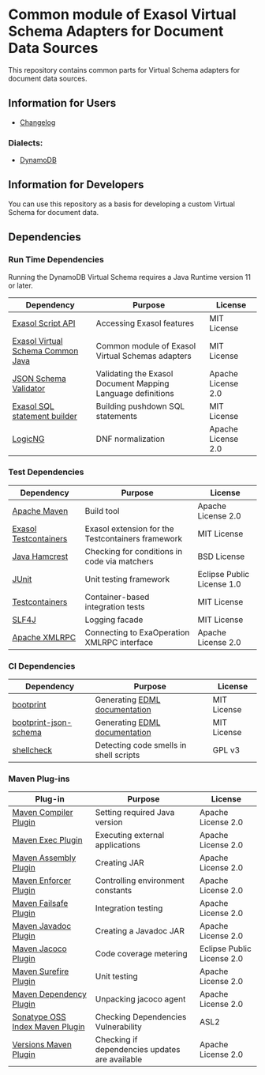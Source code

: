  # Common module of Exasol Virtual Schema Adapters for Document Data Sources
 
 This repository contains common parts for Virtual Schema adapters for document data sources.
 
 ## Information for Users
 
 * [Changelog](doc/changes/changelog.md)
 
### Dialects:
 
 * [DynamoDB](https://github.com/exasol/dynamodb-virtual-schema)
 
 ## Information for Developers
 
 You can use this repository as a basis for developing a custom Virtual Schema for document data.
 
 ## Dependencies
 
 ### Run Time Dependencies
 
 Running the DynamoDB Virtual Schema requires a Java Runtime version 11 or later.
 
 | Dependency                                                                          | Purpose                                                     | License                          |
 |-------------------------------------------------------------------------------------|-------------------------------------------------------------|----------------------------------|
 | [Exasol Script API](https://docs.exasol.com/database_concepts/udf_scripts.htm)      | Accessing Exasol features                                   | MIT License                      |
 | [Exasol Virtual Schema Common Java][exasol-virtual-schema-common-java]              | Common module of Exasol Virtual Schemas adapters            | MIT License  
 | [JSON Schema Validator](https://github.com/everit-org/json-schema)                  | Validating the Exasol Document Mapping Language definitions | Apache License 2.0
 | [Exasol SQL statement builder](https://github.com/exasol/sql-statement-builder)     | Building pushdown SQL statements                            | MIT License
 | [LogicNG](https://github.com/logic-ng/LogicNG)                                      | DNF normalization                                           | Apache License 2.0
 
 ### Test Dependencies
 
 | Dependency                                                                          | Purpose                                                | License                          |
 |-------------------------------------------------------------------------------------|--------------------------------------------------------|----------------------------------|
 | [Apache Maven](https://maven.apache.org/)                                           | Build tool                                             | Apache License 2.0               |
 | [Exasol Testcontainers][exasol-testcontainers]                                      | Exasol extension for the Testcontainers framework      | MIT License                      |
 | [Java Hamcrest](http://hamcrest.org/JavaHamcrest/)                                  | Checking for conditions in code via matchers           | BSD License                      |
 | [JUnit](https://junit.org/junit5)                                                   | Unit testing framework                                 | Eclipse Public License 1.0       |
 | [Testcontainers](https://www.testcontainers.org/)                                   | Container-based integration tests                      | MIT License                      |
 | [SLF4J](http://www.slf4j.org/)                                                      | Logging facade                                         | MIT License                      |
 | [Apache XMLRPC](https://mvnrepository.com/artifact/org.apache.xmlrpc)               | Connecting to ExaOperation XMLRPC interface            | Apache License 2.0               |
 
 ### CI Dependencies
 | Dependency                                                                          | Purpose                                                | License                          |
 |-------------------------------------------------------------------------------------|--------------------------------------------------------|----------------------------------|
 | [bootprint](https://www.npmjs.com/package/bootprint)                                | Generating [EDML documentation][edml-doc]              | MIT License                      |
 | [bootprint-json-schema](https://www.npmjs.com/package/bootprint-json-schema)        | Generating [EDML documentation][edml-doc]              | MIT License                      |
 | [shellcheck](https://www.shellcheck.net/)                                           | Detecting code smells in shell scripts                 | GPL v3                           |
 
 ### Maven Plug-ins
 
 | Plug-in                                                                             | Purpose                                                | License                          |
 |-------------------------------------------------------------------------------------|--------------------------------------------------------|----------------------------------|
 | [Maven Compiler Plugin](https://maven.apache.org/plugins/maven-compiler-plugin/)    | Setting required Java version                          | Apache License 2.0               |
 | [Maven Exec Plugin](https://www.mojohaus.org/exec-maven-plugin/)                    | Executing external applications                        | Apache License 2.0               |
 | [Maven Assembly Plugin](https://maven.apache.org/plugins/maven-assembly-plugin/)    | Creating JAR                                           | Apache License 2.0               |
 | [Maven Enforcer Plugin][maven-enforcer-plugin]                                      | Controlling environment constants                      | Apache License 2.0               |
 | [Maven Failsafe Plugin](https://maven.apache.org/surefire/maven-surefire-plugin/)   | Integration testing                                    | Apache License 2.0               |
 | [Maven Javadoc Plugin](https://maven.apache.org/plugins/maven-javadoc-plugin/)      | Creating a Javadoc JAR                                 | Apache License 2.0               |
 | [Maven Jacoco Plugin](https://www.eclemma.org/jacoco/trunk/doc/maven.html)          | Code coverage metering                                 | Eclipse Public License 2.0       |
 | [Maven Surefire Plugin](https://maven.apache.org/surefire/maven-surefire-plugin/)   | Unit testing                                           | Apache License 2.0               |
 | [Maven Dependency Plugin](https://maven.apache.org/plugins/maven-dependency-plugin/)| Unpacking jacoco agent                                 | Apache License 2.0               |
 | [Sonatype OSS Index Maven Plugin][sonatype-oss-index-maven-plugin]                  | Checking Dependencies Vulnerability                    | ASL2                             |
 | [Versions Maven Plugin][versions-maven-plugin]                                      | Checking if dependencies updates are available         | Apache License 2.0               |
 
 [exasol-testcontainers]: https://github.com/exasol/exasol-testcontainers
 [maven-enforcer-plugin]: http://maven.apache.org/enforcer/maven-enforcer-plugin/
 [mysql-jdbc-driver]: https://dev.mysql.com/downloads/connector/j/
 [oracle-jdbc-driver]: https://www.oracle.com/database/technologies/appdev/jdbc.html
 [postgresql-jdbc-driver]: https://jdbc.postgresql.org/
 [sonatype-oss-index-maven-plugin]: https://sonatype.github.io/ossindex-maven/maven-plugin/
 [versions-maven-plugin]: https://www.mojohaus.org/versions-maven-plugin/
 [exasol-virtual-schema-common-java]: https://github.com/exasol/virtual-schema-common-java
 [edml-doc]: https://exasol.github.io/dynamodb-virtual-schema/schema_doc/index.html
 
